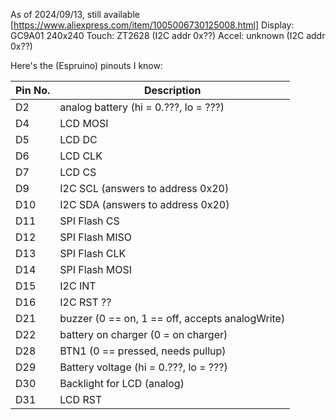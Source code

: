 As of 2024/09/13, still available [https://www.aliexpress.com/item/1005006730125008.html]
Display: GC9A01 240x240
Touch: ZT2628 (I2C addr 0x??)
Accel: unknown (I2C addr 0x??)

Here's the (Espruino) pinouts I know:

| Pin No.  | Description |
| ------------- | ------------- |
|D2| analog battery (hi = 0.???, lo = ???)|
|D4| LCD MOSI |
|D5| LCD DC |
|D6| LCD CLK |
|D7| LCD CS |
|D9| I2C SCL (answers to address 0x20)|
|D10| I2C SDA (answers to address 0x20)|
|D11 | SPI Flash CS |
|D12 | SPI Flash MISO |
|D13 | SPI Flash CLK |
|D14 | SPI Flash MOSI |
|D15| I2C INT |
|D16| I2C RST ?? |
|D21| buzzer (0 == on, 1 == off, accepts analogWrite)|
|D22| battery on charger (0 = on charger) |
|D28| BTN1 (0 == pressed, needs pullup)|
|D29| Battery voltage (hi = 0.???, lo = ???)|
|D30| Backlight for LCD (analog)|
|D31| LCD RST |